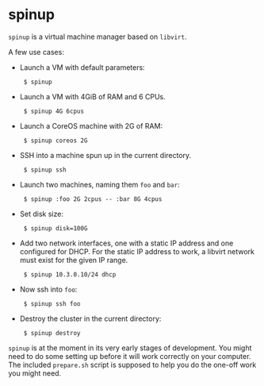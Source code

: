 spinup
======

`spinup` is a virtual machine manager based on `libvirt`.

A few use cases:

 - Launch a VM with default parameters:

        $ spinup

 - Launch a VM with 4GiB of RAM and 6 CPUs.

        $ spinup 4G 6cpus

 - Launch a CoreOS machine with 2G of RAM:

        $ spinup coreos 2G

 - SSH into a machine spun up in the current directory.

        $ spinup ssh

 - Launch two machines, naming them `foo` and `bar`:

        $ spinup :foo 2G 2cpus -- :bar 8G 4cpus

 - Set disk size:

        $ spinup disk=100G

 - Add two network interfaces, one with a static IP address and one
   configured for DHCP. For the static IP address to work, a libvirt
   network must exist for the given IP range.

        $ spinup 10.3.0.10/24 dhcp

 - Now ssh into `foo`:

        $ spinup ssh foo

 - Destroy the cluster in the current directory:

        $ spinup destroy

`spinup` is at the moment in its very early stages of development. You
might need to do some setting up before it will work correctly on your
computer. The included `prepare.sh` script is supposed to help you do
the one-off work you might need.
